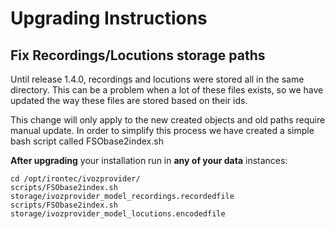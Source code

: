 # Upgrading Instructions

## Fix Recordings/Locutions storage paths

Until release 1.4.0, recordings and locutions were stored all in the same directory.
This can be a problem when a lot of these files exists, so we have updated the way these files are stored based on their ids.

This change will only apply to the new created objects and old paths require manual update.
In order to simplify this process we have created a simple bash script called FSObase2index.sh

**After upgrading** your installation run in **any of your data** instances:

```
cd /opt/irontec/ivozprovider/
scripts/FSObase2index.sh storage/ivozprovider_model_recordings.recordedfile
scripts/FSObase2index.sh storage/ivozprovider_model_locutions.encodedfile
```

